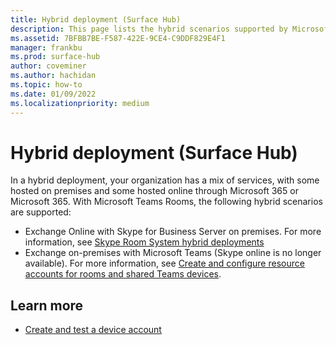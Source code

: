 ```yaml
---
title: Hybrid deployment (Surface Hub)
description: This page lists the hybrid scenarios supported by Microsoft Teams Rooms.
ms.assetid: 7BFBB7BE-F587-422E-9CE4-C9DDF829E4F1
manager: frankbu
ms.prod: surface-hub
author: coveminer
ms.author: hachidan
ms.topic: how-to
ms.date: 01/09/2022
ms.localizationpriority: medium
---
```


# Hybrid deployment (Surface Hub)

In a hybrid deployment, your organization has a mix of services, with some hosted on premises and some hosted online through Microsoft 365 or Microsoft 365. With Microsoft Teams Rooms, the following hybrid scenarios are supported:

- Exchange Online with Skype for Business Server on premises. For more information, see [Skype Room System hybrid deployments](/skypeforbusiness/deploy/deploy-clients/hybrid-deployments)
- Exchange on-premises with Microsoft Teams (Skype online is no longer available). For more information, see [Create and configure resource accounts for rooms and shared Teams devices](/microsoftteams/rooms/with-office-365?tabs=exchange-server%2Cazure-active-directory2-password).

## Learn more

- [Create and test a device account](create-and-test-a-device-account-surface-hub.md)
